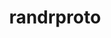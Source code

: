 ---
title: "randrproto"
layout: cache
category: package
meta: {"versions": ["1.5.0"], "compilers": ["gcc@7.3.1", "gcc@7.5.0", "gcc@8.3.1", "gcc@9.3.0"]}
spec_files: 
 - spec-0.json
 - spec-1.json
 - spec-2.json
 - spec-3.json
 - spec-4.json
 - spec-5.json
 - spec-6.json
 - spec-7.json
 - spec-8.json
spec_names:
 - 'randrproto@1.5.0%gcc@9.3.0 arch=linux-ubuntu20.04-x86_64'
 - 'randrproto@1.5.0%gcc@9.3.0 arch=linux-ubuntu20.04-ppc64le'
 - 'randrproto@1.5.0%gcc@8.3.1 arch=linux-rhel8-ppc64le'
 - 'randrproto@1.5.0%gcc@7.5.0 arch=linux-ubuntu18.04-x86_64'
 - 'randrproto@1.5.0%gcc@7.3.1 arch=linux-amzn2-x86_64'
 - 'randrproto@1.5.0%gcc@8.3.1 arch=linux-rhel8-x86_64'
 - 'randrproto@1.5.0%gcc@7.5.0 arch=linux-ubuntu18.04-ppc64le'
 - 'randrproto@1.5.0%gcc@9.3.0 arch=linux-rhel7-x86_64'
 - 'randrproto@1.5.0%gcc@9.3.0 arch=linux-rhel7-ppc64le'
---